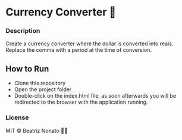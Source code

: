 # Currency Converter :currency_exchange:

### Description

Create a currency converter where the dollar is converted into reais. Replace the comma with a period at the time of conversion.

## How to Run
- Clone this repository
- Open the project folder
- Double-click on the index.html file, as soon afterwards you will be redirected to the browser with the application running.

### License

MIT © Beatriz Nonato :woman_technologist:
